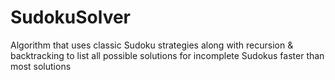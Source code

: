 # SudokuSolver

Algorithm that uses classic Sudoku strategies along with recursion & backtracking to list all possible solutions for incomplete Sudokus faster than most solutions
